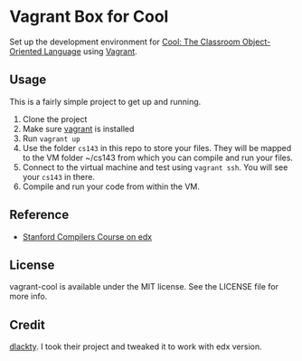 # Vagrant Box for Cool

Set up the development environment for [Cool: The Classroom Object-Oriented Language](http://theory.stanford.edu/~aiken/software/cool/cool.html) using [Vagrant](https://www.vagrantup.com/).

## Usage

This is a fairly simple project to get up and running.

1. Clone the project
2. Make sure [vagrant](https://www.vagrantup.com/downloads.html) is installed
3. Run `vagrant up`
4. Use the folder `cs143` in this repo to store your files. They will be mapped to the VM folder ~/cs143 from which you can compile and run your files.
5. Connect to the virtual machine and test using `vagrant ssh`. You will see your `cs143` in there.
6. Compile and run your code from within the VM.



## Reference

- [Stanford Compilers Course on edx](https://www.coursera.org/course/compilers)

## License

vagrant-cool is available under the MIT license. See the LICENSE file for more info.

## Credit
[dlackty](https://github.com/dlackty/vagrant-cool). I took their project and tweaked it to work with edx version.